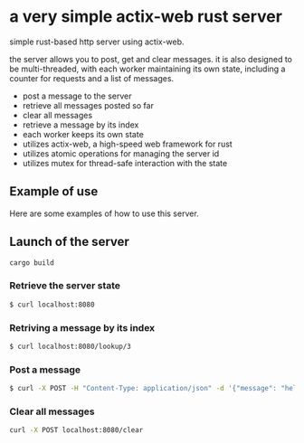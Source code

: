 # a very simple actix-web rust server
simple rust-based http server using actix-web.

the server allows you to post, get and clear messages.
it is also designed to be multi-threaded, with each worker maintaining its own state, including a counter for requests and a list of messages.


- post a message to the server
- retrieve all messages posted so far
- clear all messages
- retrieve a message by its index
- each worker keeps its own state
- utilizes actix-web, a high-speed web framework for rust
- utilizes atomic operations for managing the server id
- utilizes mutex for thread-safe interaction with the state


## Example of use 

Here are some examples of how to use this server.

## Launch of the server

```bash 
cargo build
```

### Retrieve the server state
```bash
$ curl localhost:8080
```

### Retriving a message by its index
```bash
$ curl localhost:8080/lookup/3
```

### Post a message
```bash
$ curl -X POST -H "Content-Type: application/json" -d '{"message": "hello"}' localhost:8080/send
```

### Clear all messages
```bash
curl -X POST localhost:8080/clear
```
